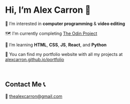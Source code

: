 <h1>Hi, I’m Alex Carron 👋</h1>

👀 I’m interested in **computer programming** & **video editing**

🗺️ I'm currently completing <a href="https://www.theodinproject.com">The Odin Project</a>

🌱 I’m learning **HTML**, **CSS**, **JS**, **React**, and **Python**

💼 You can find my portfolio website with all my projects at <a href="https://alexcarron.github.io/portfolio/">alexcarron.github.io/portfolio</a>

<br>

<h2 align="left">Contact Me 📞</h3>
📩 <a href="mailto:thealexcarron@gmail.com">thealexcarron@gmail.com</a>
